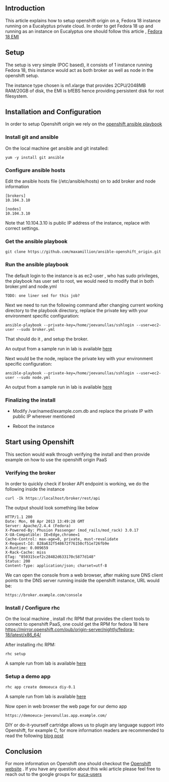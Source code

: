 ## Introduction

This article explains how to setup openshift origin on a, Fedora 18 instance running on a Eucalyptus private cloud. In order to get Fedora 18 up and running as an instance on Eucalyptus one should follow this article , [Fedora 18 EMI](https://github.com/eucalyptus/eucalyptus/wiki/Fedora-18-Image)

## Setup

The setup is very simple (POC based), it consists of 1 instance running Fedora 18, this instance would act as both broker as well as node in the openshift setup.

The instance type chosen is m1.xlarge that provides 2CPU/2048MB RAM/20GB of disk, the EMI is bfEBS hence providing persistent disk for root filesystem.

## Installation and Configuration

In order to setup Openshift origin we rely on the [openshift ansible playbook](https://github.com/maxamillion/ansible-openshift_origin)

### Install git and ansible 

On the local machine get ansible and git installed:

```
yum -y install git ansible
```

### Configure ansible hosts

Edit the ansible hosts file (/etc/ansible/hosts) on to add broker and node information

```
[brokers]
10.104.3.10

[nodes]
10.104.3.10
```

Note that 10.104.3.10 is public IP address of the instance, replace with correct settings.

### Get the ansible playbook

```
git clone https://github.com/maxamillion/ansible-openshift_origin.git
```

### Run the ansible playbook

The default login to the instance is as ec2-user , who has sudo privileges, the playbook has user set to root, we would need to modify that in both broker.yml and node.yml

```
TODO: one liner sed for this job?
```

Next we need to run the following command after changing current working directory to the playbook directory, replace the private key with your environment specific configuration:

```
ansible-playbook --private-key=/home/jeevanullas/sshlogin --user=ec2-user --sudo broker.yml
```

That should do it , and setup the broker.

An output from a sample run in lab is available [here](https://gist.github.com/jeevanullas/5335541#file-openshift-ansible-playbook-broker-output-txt)

Next would be the node, replace the private key with your environment specific configuration:

```
ansible-playbook --private-key=/home/jeevanullas/sshlogin --user=ec2-user --sudo node.yml
```

An output from a sample run in lab is available [here](https://gist.github.com/jeevanullas/5336280#file-openshift-ansible-playbook-node-output-txt)

### Finalizing the install 

* Modify /var/named/example.com.db and replace the private IP with public IP wherever mentioned

* Reboot the instance

## Start using Openshift

This section would walk through verifying the install and then provide example on how to use the openshift origin PaaS

### Verifying the broker

In order to quickly check if broker API endpoint is working, we do the following inside the instance

```
curl -Ik https://localhost/broker/rest/api
```

The output should look something like below

```
HTTP/1.1 200 
Date: Mon, 08 Apr 2013 13:49:28 GMT
Server: Apache/2.4.4 (Fedora)
X-Powered-By: Phusion Passenger (mod_rails/mod_rack) 3.0.17
X-UA-Compatible: IE=Edge,chrome=1
Cache-Control: max-age=0, private, must-revalidate
X-Request-Id: 828a632f548672f76150cf51e726fb9e
X-Runtime: 0.009659
X-Rack-Cache: miss
ETag: "850315cef2c28482d633170c5877d148"
Status: 200
Content-Type: application/json; charset=utf-8
```

We can open the console from a web browser, after making sure DNS client points to the DNS server running inside the openshift instance, URL would be:

```
https://broker.example.com/console
```

### Install / Configure rhc

On the local machine , install rhc RPM that provides the client tools to connect to openshift PaaS, one could get the RPM for fedora 18 here [https://mirror.openshift.com/pub/origin-server/nightly/fedora-18/latest/x86_64/ ](https://mirror.openshift.com/pub/origin-server/nightly/fedora-18/latest/x86_64/ )

After installing rhc RPM:

```
rhc setup
```

A sample run from lab is available [here](https://gist.github.com/jeevanullas/5338472#file-rhc-setup-txt)

### Setup a demo app

```
rhc app create demoeuca diy-0.1
```

A sample run from lab is available [here](https://gist.github.com/jeevanullas/5338785#file-rhc-app-create-demoeuca-diy-0-1)

Now open in web browser the web page for our demo app

```
https://demoeuca-jeevanullas.app.example.com/
```

DIY or do-it-yourself cartridge allows us to plugin any language support into Openshift, for example C, for more information readers are recommended to read the following [blog post](https://www.openshift.com/blogs/a-paas-that-runs-anything-http-getting-started-with-diy-applications-on-openshift) 

## Conclusion

For more information on Openshift one should checkout the [Openshift website](https://www.openshift.com/community) . If you have any question about this wiki article please feel free to reach out to the google groups for [euca-users](https://groups.google.com/a/eucalyptus.com/forum/#!forum/euca-users)